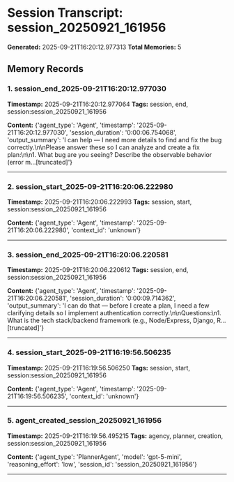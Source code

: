 # Session Transcript: session_20250921_161956

**Generated:** 2025-09-21T16:20:12.977313
**Total Memories:** 5

## Memory Records

### 1. session_end_2025-09-21T16:20:12.977030

**Timestamp:** 2025-09-21T16:20:12.977064
**Tags:** session, end, session:session_20250921_161956

**Content:** {'agent_type': 'Agent', 'timestamp': '2025-09-21T16:20:12.977030', 'session_duration': '0:00:06.754068', 'output_summary': 'I can help — I need more details to find and fix the bug correctly.\n\nPlease answer these so I can analyze and create a fix plan:\n\n1. What bug are you seeing? Describe the observable behavior (error m...[truncated]'}

---

### 2. session_start_2025-09-21T16:20:06.222980

**Timestamp:** 2025-09-21T16:20:06.222993
**Tags:** session, start, session:session_20250921_161956

**Content:** {'agent_type': 'Agent', 'timestamp': '2025-09-21T16:20:06.222980', 'context_id': 'unknown'}

---

### 3. session_end_2025-09-21T16:20:06.220581

**Timestamp:** 2025-09-21T16:20:06.220612
**Tags:** session, end, session:session_20250921_161956

**Content:** {'agent_type': 'Agent', 'timestamp': '2025-09-21T16:20:06.220581', 'session_duration': '0:00:09.714362', 'output_summary': 'I can do that — before I create a plan, I need a few clarifying details so I implement authentication correctly.\n\nQuestions:\n1. What is the tech stack/backend framework (e.g., Node/Express, Django, R...[truncated]'}

---

### 4. session_start_2025-09-21T16:19:56.506235

**Timestamp:** 2025-09-21T16:19:56.506250
**Tags:** session, start, session:session_20250921_161956

**Content:** {'agent_type': 'Agent', 'timestamp': '2025-09-21T16:19:56.506235', 'context_id': 'unknown'}

---

### 5. agent_created_session_20250921_161956

**Timestamp:** 2025-09-21T16:19:56.495215
**Tags:** agency, planner, creation, session:session_20250921_161956

**Content:** {'agent_type': 'PlannerAgent', 'model': 'gpt-5-mini', 'reasoning_effort': 'low', 'session_id': 'session_20250921_161956'}

---

